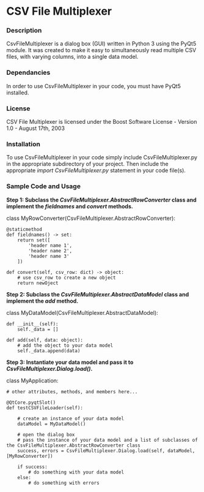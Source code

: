 # CSV File Multiplexer

### **Description**

CsvFileMultiplexer is a dialog box (GUI) written in Python 3 using the PyQt5 module. It was created to make it easy to simultaneously read multiple CSV files, with varying columns, into a single data model.

### **Dependancies**

In order to use CsvFileMultiplexer in your code, you must have PyQt5 installed.

### **License**

CSV File Multiplexer is licensed under the Boost Software License - Version 1.0 - August 17th, 2003

### **Installation**

To use CsvFileMultiplexer in your code simply include CsvFileMultiplexer.py in the appropriate subdirectory of your project. Then include the appropriate *import CsvFileMultiplexer.py* statement in your code file(s).

### **Sample Code and Usage**

**Step 1: Subclass the *CsvFileMultiplexer.AbstractRowConverter* class and implement the *fieldnames* and *convert* methods.**

class MyRowConverter(CsvFileMultiplexer.AbstractRowConverter):

    @staticmethod
    def fieldnames() -> set:
        return set([
            'header name 1',
            'header name 2',
            'header name 3'
        ])

    def convert(self, csv_row: dict) -> object:
        # use csv_row to create a new object
        return newOject

**Step 2: Subclass the *CsvFileMultiplexer.AbstractDataModel* class and implement the *add* method.**

class MyDataModel(CsvFileMultiplexer.AbstractDataModel):

    def __init__(self):
        self._data = []

    def add(self, data: object):
        # add the object to your data model
        self._data.append(data)

**Step 3: Instantiate your data model and pass it to *CsvFileMultiplexer.Dialog.load()*.**

class MyApplication:

    # other attributes, methods, and members here...

    @QtCore.pyqtSlot()
    def testCSVFileLoader(self):

        # create an instance of your data model
        dataModel = MyDataModel()

        # open the dialog box
        # pass the instance of your data model and a list of subclasses of the CsvFileMultiplexer.AbstractRowConverter class
        success, errors = CsvFileMultiplexer.Dialog.load(self, dataModel, [MyRowConverter])
        
        if success:
            # do something with your data model
        else:
            # do something with errors